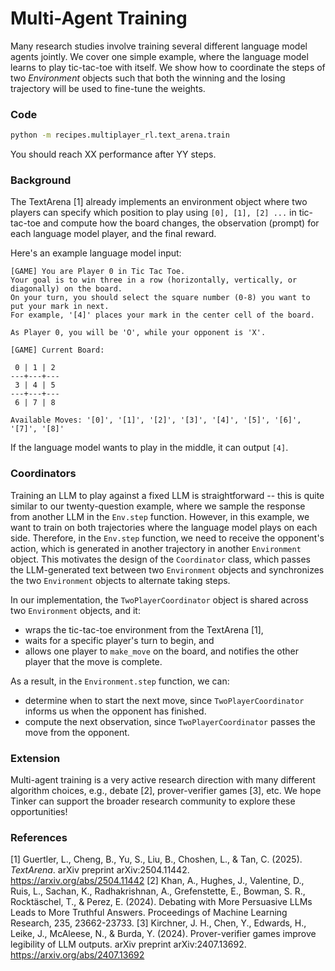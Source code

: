 # Multi-Agent Training

Many research studies involve training several different language model agents jointly. We cover one simple example, where the language model learns to play tic-tac-toe with itself.
We show how to coordinate the steps of two *Environment* objects such that both the winning and the losing trajectory will be used to fine-tune the weights.

### Code
```bash
python -m recipes.multiplayer_rl.text_arena.train
```

You should reach XX performance after YY steps.


### Background

The TextArena [1] already implements an environment object where two players can specify which position to play using ``[0], [1], [2] ...`` in tic-tac-toe and compute how the board changes, the observation (prompt) for each language model player, and the final reward.

Here's an example language model input:
```
[GAME] You are Player 0 in Tic Tac Toe.
Your goal is to win three in a row (horizontally, vertically, or diagonally) on the board.
On your turn, you should select the square number (0-8) you want to put your mark in next.
For example, '[4]' places your mark in the center cell of the board.

As Player 0, you will be 'O', while your opponent is 'X'.

[GAME] Current Board:

 0 | 1 | 2
---+---+---
 3 | 4 | 5
---+---+---
 6 | 7 | 8

Available Moves: '[0]', '[1]', '[2]', '[3]', '[4]', '[5]', '[6]', '[7]', '[8]'
```

If the language model wants to play in the middle, it can output `[4]`.

### Coordinators

Training an LLM to play against a fixed LLM is straightforward -- this is quite similar to our twenty-question example, where we sample the response from another LLM in the `Env.step` function.
However, in this example, we want to train on both trajectories where the language model plays on each side.
Therefore, in the `Env.step` function, we need to receive the opponent's action, which is generated in another trajectory in another `Environment` object.
This motivates the design of the `Coordinator` class, which passes the LLM-generated text between two `Environment` objects and synchronizes the two `Environment` objects to alternate taking steps.

In our implementation, the `TwoPlayerCoordinator` object is shared across two `Environment` objects, and it:
- wraps the tic-tac-toe environment from the TextArena [1],
- waits for a specific player's turn to begin, and
- allows one player to `make_move` on the board, and notifies the other player that the move is complete.

As a result, in the `Environment.step` function, we can:
- determine when to start the next move, since `TwoPlayerCoordinator` informs us when the opponent has finished.
- compute the next observation, since `TwoPlayerCoordinator` passes the move from the opponent.

### Extension

Multi-agent training is a very active research direction with many different algorithm choices, e.g., debate [2], prover-verifier games [3], etc.
We hope Tinker can support the broader research community to explore these opportunities!



### References

[1] Guertler, L., Cheng, B., Yu, S., Liu, B., Choshen, L., & Tan, C. (2025). *TextArena*. arXiv preprint arXiv:2504.11442. https://arxiv.org/abs/2504.11442
[2] Khan, A., Hughes, J., Valentine, D., Ruis, L., Sachan, K., Radhakrishnan, A., Grefenstette, E., Bowman, S. R., Rocktäschel, T., & Perez, E. (2024). Debating with More Persuasive LLMs Leads to More Truthful Answers. Proceedings of Machine Learning Research, 235, 23662-23733.
[3] Kirchner, J. H., Chen, Y., Edwards, H., Leike, J., McAleese, N., & Burda, Y. (2024). Prover-verifier games improve legibility of LLM outputs. arXiv preprint arXiv:2407.13692. https://arxiv.org/abs/2407.13692
